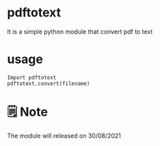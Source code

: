 # pdftotext
It is a simple python module that convert pdf to text
# usage
```
Import pdftotext
pdftotext.convert(filename)
```
# 🗒 Note
The module will released on 30/08/2021
